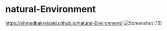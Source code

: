 # natural-Environment
https://ahmedbakrelsaid.github.io/natural-Environment/
![Screenshot (15)](https://user-images.githubusercontent.com/110904019/198327107-c4eaf4a0-4c85-4b89-ae41-3058f63d24c8.png)

